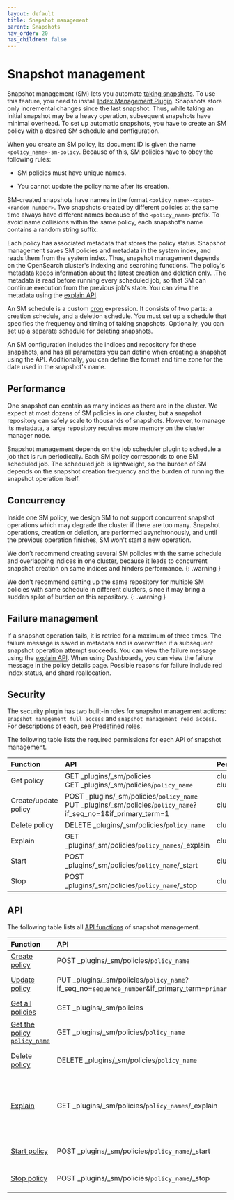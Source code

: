 ```yaml
---
layout: default
title: Snapshot management
parent: Snapshots
nav_order: 20
has_children: false
---
```


# Snapshot management

Snapshot management (SM) lets you automate [taking snapshots]({{site.url}}{{site.baseurl}}/opensearch/snapshots/snapshot-restore#take-snapshots). To use this feature, you need to install [Index Management Plugin]({{site.url}}{{site.baseurl}}/im-plugin). Snapshots store only incremental changes since the last snapshot. Thus, while taking an initial snapshot may be a heavy operation, subsequent snapshots have minimal overhead. To set up automatic snapshots, you have to create an SM policy with a desired SM schedule and configuration. 

When you create an SM policy, its document ID is given the name `<policy_name>-sm-policy`. Because of this, SM policies have to obey the following rules:

- SM policies must have unique names. 

- You cannot update the policy name after its creation. 

SM-created snapshots have names in the format `<policy_name>-<date>-<random number>`. Two snapshots created by different policies at the same time always have different names because of the `<policy_name>` prefix. To avoid name collisions within the same policy, each snapshot's name contains a random string suffix.

Each policy has associated metadata that stores the policy status. Snapshot management saves SM policies and metadata in the system index, and reads them from the system index. Thus, snapshot management depends on the OpenSearch cluster's indexing and searching functions. The policy's metadata keeps information about the latest creation and deletion only. .The metadata is read before running every scheduled job, so that SM can continue execution from the previous job's state. You can view the metadata using the [explain API]({{site.url}}{{site.baseurl}}/opensearch/snapshots/sm-api#explain).

An SM schedule is a custom [cron]({{site.url}}{{site.baseurl}}/monitoring-plugins/alerting/cron) expression. It consists of two parts: a creation schedule, and a deletion schedule. You must set up a schedule that specifies the frequency and timing of taking snapshots. Optionally, you can set up a separate schedule for deleting snapshots.

An SM configuration includes the indices and repository for these snapshots, and has all parameters you can define when [creating a snapshot]({{site.url}}{{site.baseurl}}/opensearch/snapshots/snapshot-restore#take-snapshots) using the API. Additionally, you can define the format and time zone for the date used in the snapshot's name.


## Performance 

One snapshot can contain as many indices as there are in the cluster. We expect at most dozens of SM policies in one cluster, but a snapshot repository can safely scale to thousands of snapshots. However, to manage its metadata, a large repository requires more memory on the cluster manager node. 

Snapshot management depends on the job scheduler plugin to schedule a job that is run periodically. Each SM policy corresponds to one SM scheduled job. The scheduled job is lightweight, so the burden of SM depends on the snapshot creation frequency and the burden of running the snapshot operation itself. 

## Concurrency 

Inside one SM policy, we design SM to not support concurrent snapshot operations which may degrade the cluster if there are too many. Snapshot operations, creation or deletion, are performed asynchronously, and until the previous operation finishes, SM won't start a new operation.

We don't recommend creating several SM policies with the same schedule and overlapping indices in one cluster, because it leads to concurrent snapshot creation on same indices and hinders performance. 
{: .warning }


We don't recommend setting up the same repository for multiple SM policies with same schedule in different clusters, since it may bring a sudden spike of burden on this repository.
{: .warning }

## Failure management

If a snapshot operation fails, it is retried for a maximum of three times. The failure message is saved in metadata and is overwritten if a subsequent snapshot operation attempt succeeds. You can view the failure message using the [explain API]({{site.url}}{{site.baseurl}}/opensearch/snapshots/sm-api#explain). When using Dashboards, you can view the failure message in the policy details page. Possible reasons for failure include red index status, and shard reallocation.

## Security

The security plugin has two built-in roles for snapshot management actions: `snapshot_management_full_access` and `snapshot_management_read_access`. For descriptions of each, see [Predefined roles]({{site.url}}{{site.baseurl}}/security-plugin/access-control/users-roles#predefined-roles).

The following table lists the required permissions for each API of snapshot management.

Function | API | Permission
:--- | :--- | :---
Get policy | GET _plugins/_sm/policies<br>GET _plugins/_sm/policies/`policy_name` | cluster:admin/opensearch/snapshot_management/policy/get<br>cluster:admin/opensearch/snapshot_management/policy/search 
Create/update policy | POST _plugins/_sm/policies/`policy_name`<br> PUT _plugins/_sm/policies/`policy_name`?if_seq_no=1&if_primary_term=1 | cluster:admin/opensearch/snapshot_management/policy/write
Delete policy | DELETE  _plugins/_sm/policies/`policy_name` | cluster:admin/opensearch/snapshot_management/policy/delete
Explain | GET _plugins/_sm/policies/`policy_names`/_explain | cluster:admin/opensearch/snapshot_management/policy/explain
Start | POST  _plugins/_sm/policies/`policy_name`/_start | cluster:admin/opensearch/snapshot_management/policy/start
Stop| POST  _plugins/_sm/policies/`policy_name`/_stop | cluster:admin/opensearch/snapshot_management/policy/stop


## API

The following table lists all [API functions]({{site.url}}{{site.baseurl}}/opensearch/snapshots/sm-api) of snapshot management.

Function | API | Description
:--- | :--- | :---
[Create policy]({{site.url}}{{site.baseurl}}/opensearch/snapshots/sm-api#create-or-update-a-policy) | POST _plugins/_sm/policies/`policy_name` | Creates an SM policy.
[Update policy]({{site.url}}{{site.baseurl}}/opensearch/snapshots/sm-api#create-or-update-a-policy) | PUT _plugins/_sm/policies/`policy_name`?if_seq_no=`sequence_number`&if_primary_term=`primary_term` | Modifies the `policy_name` policy.
[Get all policies]({{site.url}}{{site.baseurl}}/opensearch/snapshots/sm-api#get-policies) | GET _plugins/_sm/policies | Returns all SM policies.
[Get the policy `policy_name`]({{site.url}}{{site.baseurl}}/opensearch/snapshots/sm-api#get-policies) | GET _plugins/_sm/policies/`policy_name` | Returns the `policy_name` SM policy.
[Delete policy]({{site.url}}{{site.baseurl}}/opensearch/snapshots/sm-api#delete-a-policy) | DELETE  _plugins/_sm/policies/`policy_name` | Deletes the `policy_name` policy.
[Explain]({{site.url}}{{site.baseurl}}/opensearch/snapshots/sm-api#explain) | GET _plugins/_sm/policies/`policy_names`/_explain | Provides the enabled/disabled status and the metadata for all policies specified by `policy_names`.
[Start policy]({{site.url}}{{site.baseurl}}/opensearch/snapshots/sm-api#start-a-policy) | POST  _plugins/_sm/policies/`policy_name`/_start | Starts the `policy_name` policy.
[Stop policy]({{site.url}}{{site.baseurl}}/opensearch/snapshots/sm-api#stop-a-policy)| POST  _plugins/_sm/policies/`policy_name`/_stop | Stops the `policy_name` policy.